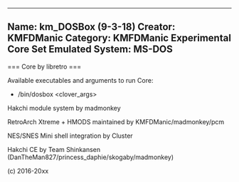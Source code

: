 -----------------------
Name: km_DOSBox (9-3-18)
Creator: KMFDManic
Category: KMFDManic Experimental Core Set
Emulated System: MS-DOS
-----------------------
=== Core by libretro ===

Available executables and arguments to run Core:
- /bin/dosbox <rom> <clover_args>

Hakchi module system by madmonkey

RetroArch Xtreme + HMODS maintained by KMFDManic/madmonkey/pcm

NES/SNES Mini shell integration by Cluster

Hakchi CE by Team Shinkansen (DanTheMan827/princess_daphie/skogaby/madmonkey)

(c) 2016-20xx
